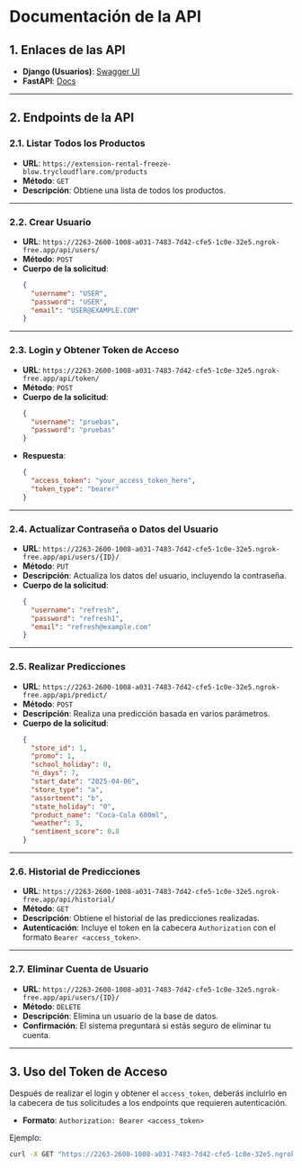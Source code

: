 # **Documentación de la API**

## **1. Enlaces de las API**
- **Django (Usuarios)**: [Swagger UI](https://2263-2600-1008-a031-7483-7d42-cfe5-1c0e-32e5.ngrok-free.app/api/swagger)
- **FastAPI**: [Docs](https://extension-rental-freeze-blow.trycloudflare.com/docs)

---

## **2. Endpoints de la API**

### **2.1. Listar Todos los Productos**
- **URL**: `https://extension-rental-freeze-blow.trycloudflare.com/products`
- **Método**: `GET`
- **Descripción**: Obtiene una lista de todos los productos.

---

### **2.2. Crear Usuario**
- **URL**: `https://2263-2600-1008-a031-7483-7d42-cfe5-1c0e-32e5.ngrok-free.app/api/users/`
- **Método**: `POST`
- **Cuerpo de la solicitud**:
    ```json
    {
      "username": "USER",
      "password": "USER",
      "email": "USER@EXAMPLE.COM"
    }
    ```

---

### **2.3. Login y Obtener Token de Acceso**
- **URL**: `https://2263-2600-1008-a031-7483-7d42-cfe5-1c0e-32e5.ngrok-free.app/api/token/`
- **Método**: `POST`
- **Cuerpo de la solicitud**:
    ```json
    {
      "username": "pruebas",
      "password": "pruebas"
    }
    ```
- **Respuesta**:
    ```json
    {
      "access_token": "your_access_token_here",
      "token_type": "bearer"
    }
    ```

---

### **2.4. Actualizar Contraseña o Datos del Usuario**
- **URL**: `https://2263-2600-1008-a031-7483-7d42-cfe5-1c0e-32e5.ngrok-free.app/api/users/{ID}/`
- **Método**: `PUT`
- **Descripción**: Actualiza los datos del usuario, incluyendo la contraseña.
- **Cuerpo de la solicitud**:
    ```json
    {
      "username": "refresh",
      "password": "refresh1",
      "email": "refresh@example.com"
    }
    ```

---

### **2.5. Realizar Predicciones**
- **URL**: `https://2263-2600-1008-a031-7483-7d42-cfe5-1c0e-32e5.ngrok-free.app/api/predict/`
- **Método**: `POST`
- **Descripción**: Realiza una predicción basada en varios parámetros.
- **Cuerpo de la solicitud**:
    ```json
    {
      "store_id": 1, 
      "promo": 1,
      "school_holiday": 0,
      "n_days": 7,
      "start_date": "2025-04-06",
      "store_type": "a",
      "assortment": "b",
      "state_holiday": "0",
      "product_name": "Coca-Cola 600ml",
      "weather": 3,
      "sentiment_score": 0.8
    }
    ```

---

### **2.6. Historial de Predicciones**
- **URL**: `https://2263-2600-1008-a031-7483-7d42-cfe5-1c0e-32e5.ngrok-free.app/api/historial/`
- **Método**: `GET`
- **Descripción**: Obtiene el historial de las predicciones realizadas.
- **Autenticación**: Incluye el token en la cabecera `Authorization` con el formato `Bearer <access_token>`.

---

### **2.7. Eliminar Cuenta de Usuario**
- **URL**: `https://2263-2600-1008-a031-7483-7d42-cfe5-1c0e-32e5.ngrok-free.app/api/users/{ID}/`
- **Método**: `DELETE`
- **Descripción**: Elimina un usuario de la base de datos.
- **Confirmación**: El sistema preguntará si estás seguro de eliminar tu cuenta.

---

## **3. Uso del Token de Acceso**

Después de realizar el login y obtener el `access_token`, deberás incluirlo en la cabecera de tus solicitudes a los endpoints que requieren autenticación.

- **Formato**: `Authorization: Bearer <access_token>`

Ejemplo:
```bash
curl -X GET "https://2263-2600-1008-a031-7483-7d42-cfe5-1c0e-32e5.ngrok-free.app/api/historial/" -H "Authorization: Bearer your_access_token_here"
